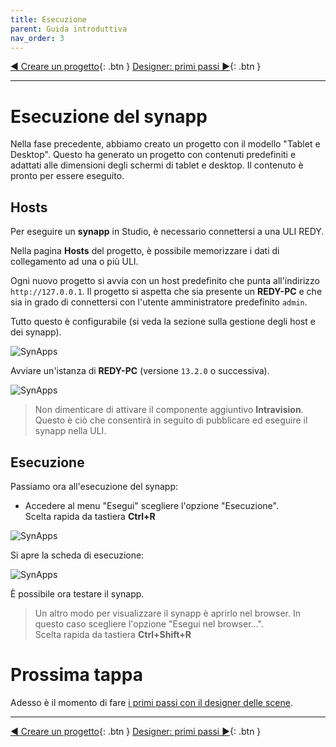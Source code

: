```yaml
---
title: Esecuzione
parent: Guida introduttiva
nav_order: 3
---
```


[◀ Creare un progetto](./first-project){: .btn } [Designer: primi passi ▶](./designer-first-step){: .btn }

--------------

# Esecuzione del synapp

Nella fase precedente, abbiamo creato un progetto con il modello "Tablet e Desktop". Questo ha generato un progetto con contenuti predefiniti e adattati alle dimensioni degli schermi di tablet e desktop.
Il contenuto è pronto per essere eseguito.

## Hosts

Per eseguire un **synapp** in Studio, è necessario connettersi a una ULI REDY.

Nella pagina **Hosts** del progetto, è possibile memorizzare i dati di collegamento ad una o più ULI.

Ogni nuovo progetto si avvia con un host predefinito che punta all'indirizzo `http://127.0.0.1`. Il progetto si aspetta che sia presente un **REDY-PC** e che sia in grado di connettersi con l'utente amministratore predefinito `admin`.

Tutto questo è configurabile (si veda la sezione sulla gestione degli host e dei synapp).

![SynApps](../assets/quick-start/synapp-run/01.png)

Avviare un'istanza di **REDY-PC** (versione `13.2.0` o successiva).

![SynApps](../assets/quick-start/synapp-run/02.png)

> Non dimenticare di attivare il componente aggiuntivo **Intravision**. Questo è ciò che consentirà in seguito di pubblicare ed eseguire il synapp nella ULI.

## Esecuzione

Passiamo ora all'esecuzione del synapp:
 - Accedere al menu "Esegui" scegliere l'opzione "Esecuzione". <br>Scelta rapida da tastiera **Ctrl+R**

![SynApps](../assets/quick-start/synapp-run/03.png)

Si apre la scheda di esecuzione:

![SynApps](../assets/quick-start/synapp-run/04.png)

È possibile ora testare il synapp.

> Un altro modo per visualizzare il synapp è aprirlo nel browser.
In questo caso scegliere l'opzione "Esegui nel browser...". <br>Scelta rapida da tastiera **Ctrl+Shift+R**

# Prossima tappa
Adesso è il momento di fare [i primi passi con il designer delle scene](./designer-first-step.md).

-----------------

[◀ Creare un progetto](./first-project){: .btn } [Designer: primi passi ▶](./designer-first-step){: .btn }
